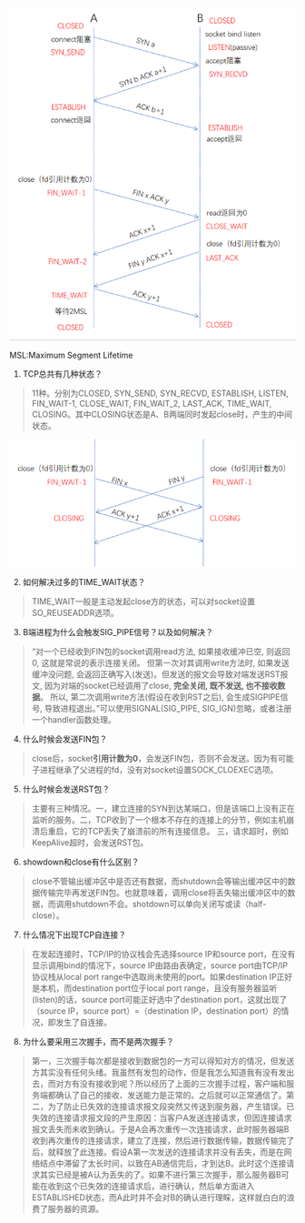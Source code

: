 ![tcp1](/images/tcp1.png)

MSL:Maximum Segment Lifetime

1. TCP总共有几种状态？

> 11种。分别为CLOSED, SYN_SEND, SYN_RECVD, ESTABLISH, LISTEN, FIN_WAIT-1, CLOSE_WAIT, FIN_WAIT_2, LAST_ACK, TIME_WAIT, CLOSING。其中CLOSING状态是A、B两端同时发起close时，产生的中间状态。

![tcp2](/images/tcp2.png)

2. 如何解决过多的TIME_WAIT状态？

> TIME_WAIT一般是主动发起close方的状态，可以对socket设置SO_REUSEADDR选项。

3. B端进程为什么会触发SIG_PIPE信号？以及如何解决？

> “对一个已经收到FIN包的socket调用read方法, 如果接收缓冲已空, 则返回0, 这就是常说的表示连接关闭。
但第一次对其调用write方法时, 如果发送缓冲没问题, 会返回正确写入(发送)。但发送的报文会导致对端发送RST报文, 因为对端的socket已经调用了close, **完全关闭, 既不发送, 也不接收数据**。
所以, 第二次调用write方法(假设在收到RST之后), 会生成SIGPIPE信号, 导致进程退出。”可以使用SIGNAL(SIG_PIPE, SIG_IGN)忽略，或者注册一个handler函数处理。

4. 什么时候会发送FIN包？

> close后，socket**引用计数为0**，会发送FIN包，否则不会发送。因为有可能子进程继承了父进程的fd，没有对socket设置SOCK_CLOEXEC选项。

5. 什么时候会发送RST包？

> 主要有三种情况。一，建立连接的SYN到达某端口，但是该端口上没有正在监听的服务。二，TCP收到了一个根本不存在的连接上的分节，例如主机崩溃后重启，它的TCP丢失了崩溃前的所有连接信息。
三，请求超时，例如KeepAlive超时，会发送RST包。

6. showdown和close有什么区别？

> close不管输出缓冲区中是否还有数据，而shutdown会等输出缓冲区中的数据传输完毕再发送FIN包。也就意味着，调用close将丢失输出缓冲区中的数据，而调用shutdown不会。shotdown可以单向关闭写或读（half-close）。

7. 什么情况下出现TCP自连接？

> 在发起连接时，TCP/IP的协议栈会先选择source IP和source port，在没有显示调用bind的情况下，source IP由路由表确定，source port由TCP/IP协议栈从local port range中选取尚未使用的port。如果destination IP正好是本机，而destination port位于local port range，且没有服务器监听(listen)的话，source port可能正好选中了destination port，这就出现了（source IP，source port）=（destination IP，destination port）的情况，即发生了自连接。

8. 为什么要采用三次握手，而不是两次握手？

> 第一，三次握手每次都是接收到数据包的一方可以得知对方的情况，但发送方其实没有任何头绪。我虽然有发包的动作，但是我怎么知道我有没有发出去，而对方有没有接收到呢？所以经历了上面的三次握手过程，客户端和服务端都确认了自己的接收、发送能力是正常的。之后就可以正常通信了。第二，为了防止已失效的连接请求报文段突然又传送到服务器，产生错误。已失效的连接请求报文段的产生原因：当客户A发送连接请求，但因连接请求报文丢失而未收到确认。于是A会再次重传一次连接请求，此时服务器端B收到再次重传的连接请求，建立了连接，然后进行数据传输，数据传输完了后，就释放了此连接。假设A第一次发送的连接请求并没有丢失，而是在网络结点中滞留了太长时间，以致在AB通信完后，才到达B。此时这个连接请求其实已经是被A认为丢失的了。如果不进行第三次握手，那么服务器B可能在收到这个已失效的连接请求后，进行确认，然后单方面进入ESTABLISHED状态，而A此时并不会对B的确认进行理睬，这样就白白的浪费了服务器的资源。
